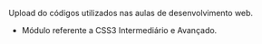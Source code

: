 Upload do códigos utilizados nas aulas de desenvolvimento web.

- Módulo referente a CSS3 Intermediário e Avançado.
